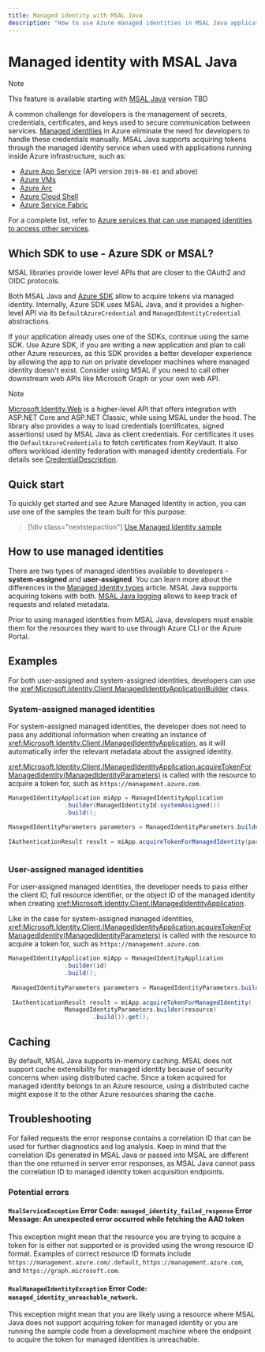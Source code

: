 ```yaml
---
title: Managed identity with MSAL Java
description: "How to use Azure managed identities in MSAL Java applications."
---
```


# Managed identity with MSAL Java

>[!NOTE]
>This feature is available starting with [MSAL Java](https://github.com/AzureAD/microsoft-authentication-library-for-java/releases/tag/v1.13.10) version TBD

A common challenge for developers is the management of secrets, credentials, certificates, and keys used to secure communication between services. [Managed identities](/azure/active-directory/managed-identities-azure-resources/overview) in Azure eliminate the need for developers to handle these credentials manually. MSAL Java supports acquiring tokens through the managed identity service when used with applications running inside Azure infrastructure, such as:

* [Azure App Service](https://azure.microsoft.com/products/app-service/) (API version `2019-08-01` and above)
* [Azure VMs](https://azure.microsoft.com/free/virtual-machines/)
* [Azure Arc](/azure/azure-arc/overview)
* [Azure Cloud Shell](/azure/cloud-shell/overview)
* [Azure Service Fabric](/azure/service-fabric/service-fabric-overview)

For a complete list, refer to [Azure services that can use managed identities to access other services](/azure/active-directory/managed-identities-azure-resources/managed-identities-status).

## Which SDK to use - Azure SDK or MSAL?

MSAL libraries provide lower level APIs that are closer to the OAuth2 and OIDC protocols. 

Both MSAL Java and [Azure SDK](/dotnet/api/overview/azure/identity-readme?view=azure-dotnet&preserve-view=true) allow to acquire tokens via managed identity. Internally, Azure SDK uses MSAL Java, and it provides a higher-level API via its `DefaultAzureCredential` and `ManagedIdentityCredential` abstractions. 

If your application already uses one of the SDKs, continue using the same SDK. Use Azure SDK, if you are writing a new application and plan to call other Azure resources, as this SDK provides a better developer experience by allowing the app to run on private developer machines where managed identity doesn't exist. Consider using MSAL if you need to call other downstream web APIs like Microsoft Graph or your own web API. 

>[!NOTE]
>[Microsoft.Identity.Web](https://github.com/AzureAD/microsoft-identity-web) is a higher-level API that offers integration with ASP.NET Core and ASP.NET Classic, while using MSAL under the hood. The library also provides a way to load credentials (certificates, signed assertions) used by MSAL Java as client credentials. For certificates it uses the `DefaultAzureCredentials` to fetch certificates from KeyVault. It also offers workload identity federation with managed identity credentials. For details see [CredentialDescription](/dotnet/api/microsoft.identity.abstractions.credentialdescription.keyvaulturl?view=msal-model-dotnet-latest#microsoft-identity-abstractions-credentialdescription-keyvaulturl&preserve-view=true).

## Quick start

To quickly get started and see Azure Managed Identity in action, you can use one of the samples the team built for this purpose:

> [!div class="nextstepaction"]
> [Use Managed Identity sample](https://github.com/Azure-Samples/msal-managed-identity/tree/main/src/dotnet)

## How to use managed identities

There are two types of managed identities available to developers - **system-assigned** and **user-assigned**. You can learn more about the differences in the [Managed identity types](/azure/active-directory/managed-identities-azure-resources/overview#managed-identity-types) article. MSAL Java supports acquiring tokens with both. [MSAL Java logging]([/azure/active-directory/develop/msal-logging-dotnet](https://learn.microsoft.com/en-us/entra/msal/java/advanced/msal-logging-java)) allows to keep track of requests and related metadata.

Prior to using managed identities from MSAL Java, developers must enable them for the resources they want to use through Azure CLI or the Azure Portal.

## Examples

For both user-assigned and system-assigned identities, developers can use the <xref:Microsoft.Identity.Client.ManagedIdentityApplicationBuilder> class. 

### System-assigned managed identities

For system-assigned managed identities, the developer does not need to pass any additional information when creating an instance of <xref:Microsoft.Identity.Client.IManagedIdentityApplication>, as it will automatically infer the relevant metadata about the assigned identity.

<xref:Microsoft.Identity.Client.IManagedIdentityApplication.acquireTokenForManagedIdentity(ManagedIdentityParameters)> is called with the resource to acquire a token for, such as `https://management.azure.com`.

```csharp
ManagedIdentityApplication miApp = ManagedIdentityApplication
                .builder(ManagedIdentityId.systemAssigned())
                .build();
                
ManagedIdentityParameters parameters = ManagedIdentityParameters.builder(resource).build();
                
IAuthenticationResult result = miApp.acquireTokenForManagedIdentity(parameters).get();
    
```

### User-assigned managed identities

For user-assigned managed identities, the developer needs to pass either the client ID, full resource identifier, or the object ID of the managed identity when creating <xref:Microsoft.Identity.Client.IManagedIdentityApplication>.

Like in the case for system-assigned managed identities, <xref:Microsoft.Identity.Client.IManagedIdentityApplication.acquireTokenForManagedIdentity(ManagedIdentityParameters)> is called with the resource to acquire a token for, such as `https://management.azure.com`.

```csharp
ManagedIdentityApplication miApp = ManagedIdentityApplication
                .builder(id)
                .build();
                
 ManagedIdentityParameters parameters = ManagedIdentityParameters.builder(resource).build();
               
 IAuthenticationResult result = miApp.acquireTokenForManagedIdentity(
                ManagedIdentityParameters.builder(resource)
                        .build()).get();
```

## Caching

By default, MSAL Java supports in-memory caching. MSAL does not support cache extensibility for managed identity because of security concerns when using distributed cache. Since a token acquired for managed identity belongs to an Azure resource, using a distributed cache might expose it to the other Azure resources sharing the cache.

## Troubleshooting

For failed requests the error response contains a correlation ID that can be used for further diagnostics and log analysis. Keep in mind that the correlation IDs generated in MSAL Java or passed into MSAL are different than the one returned in server error responses, as MSAL Java cannot pass the correlation ID to managed identity token acquisition endpoints.

### Potential errors

#### `MsalServiceException` Error Code: `managed_identity_failed_response` Error Message: An unexpected error occurred while fetching the AAD token

This exception might mean that the resource you are trying to acquire a token for is either not supported or is provided using the wrong resource ID format. Examples of correct resource ID formats include `https://management.azure.com/.default`, `https://management.azure.com`, and `https://graph.microsoft.com`.

#### `MsalManagedIdentityException` Error Code: `managed_identity_unreachable_network`.

This exception might mean that you are likely using a resource where MSAL Java does not support acquiring token for managed identity or you are running the sample code from a development machine where the endpoint to acquire the token for managed identities is unreachable.
